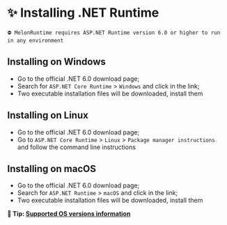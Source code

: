 # ✨ Installing .NET Runtime

```
⛔ MelonRuntime requires ASP.NET Runtime version 6.0 or higher to run in any environment
```

## Installing on Windows

- Go to the official .NET 6.0 download page;
- Search for `ASP.NET Core Runtime` > `Windows` and click in the link;
- Two executable installation files will be downloaded, install them

## Installing on Linux

- Go to the official .NET 6.0 download page;
- Go to `ASP.NET Core Runtime` > `Linux` > `Package manager instructions` and follow the command line instructions

## Installing on macOS

- Go to the official .NET 6.0 download page;
- Search for `ASP.NET Runtime` > `macOS` and click in the link;
- Two executable installation files will be downloaded, install them

**🎯 Tip: [Supported OS versions information](https://github.com/dotnet/core/blob/main/release-notes/6.0/supported-os.md)**

